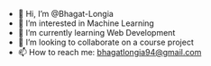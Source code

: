 - 👋 Hi, I’m @Bhagat-Longia
- 👀 I’m interested in Machine Learning
- 🌱 I’m currently learning Web Development
- 💞️ I’m looking to collaborate on a course project
- 📫 How to reach me: bhagatlongia94@gmail.com

<!---
Bhagat-Longia/Bhagat-Longia is a ✨ special ✨ repository because its `README.md` (this file) appears on your GitHub profile.
You can click the Preview link to take a look at your changes.
--->
